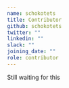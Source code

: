 ```yaml
---
name: schokotets
title: Contributor
github: schokotets
twitter: ""
linkedin: ""
slack: ""
joining_date: ""
role: contributor
---
```


Still waiting for this
